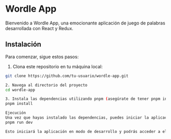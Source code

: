 # Wordle App

Bienvenido a Wordle App, una emocionante aplicación de juego de palabras desarrollada con React y Redux.

## Instalación

Para comenzar, sigue estos pasos:

1. Clona este repositorio en tu máquina local:

```bash
git clone https://github.com/tu-usuario/wordle-app.git

2. Navega al directorio del proyecto
cd wordle-app

3. Instala las dependencias utilizando pnpm (asegúrate de tener pnpm instalado previamente):
pnpm install

Ejecución
Una vez que hayas instalado las dependencias, puedes iniciar la aplicación utilizando el siguiente comando:
pnpm run dev

Esto iniciará la aplicación en modo de desarrollo y podrás acceder a ella a través de tu navegador en la dirección proporcionada en la terminal.
